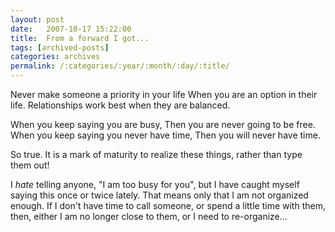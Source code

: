 ```yaml
---
layout: post
date:	2007-10-17 15:22:00
title:  From a forward I got...
tags: [archived-posts]
categories: archives
permalink: /:categories/:year/:month/:day/:title/
---
```

Never make someone a priority in your life
When you are an option in their life.
Relationships work best when they are balanced.


When you keep saying you are busy,
Then you are never going to be free.
When you keep saying you never have time,
Then you will never have time.


So true. It is a mark of maturity to realize these things, rather than type them out!

I *hate* telling anyone, "I am too busy for you", but I have caught myself saying this once or twice lately. That means only that I am not organized enough. If I don't have time to call someone, or spend a little time with them, then, either I am no longer close to them, or I need to re-organize...
